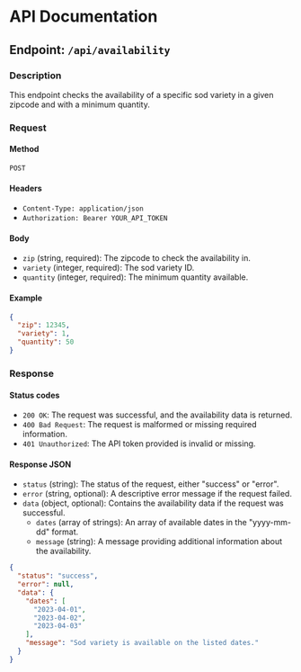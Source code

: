 # API Documentation

## Endpoint: `/api/availability`

### Description

This endpoint checks the availability of a specific sod variety in a given zipcode and with a minimum quantity.

### Request

#### Method

`POST`

#### Headers

- `Content-Type: application/json`
- `Authorization: Bearer YOUR_API_TOKEN`

#### Body

- `zip` (string, required): The zipcode to check the availability in.
- `variety` (integer, required): The sod variety ID.
- `quantity` (integer, required): The minimum quantity available.

#### Example

```json
{
  "zip": 12345,
  "variety": 1,
  "quantity": 50
}
```

### Response

#### Status codes
- `200 OK`: The request was successful, and the availability data is returned.
- `400 Bad Request`: The request is malformed or missing required information.
- `401 Unauthorized`: The API token provided is invalid or missing.

#### Response JSON
- `status` (string): The status of the request, either "success" or "error".
- `error` (string, optional): A descriptive error message if the request failed.
- `data` (object, optional): Contains the availability data if the request was successful.
  - `dates` (array of strings): An array of available dates in the "yyyy-mm-dd" format.
  - `message` (string): A message providing additional information about the availability.

```json
{
  "status": "success",
  "error": null,
  "data": {
    "dates": [
      "2023-04-01",
      "2023-04-02",
      "2023-04-03"
    ],
    "message": "Sod variety is available on the listed dates."
  }
}
```
